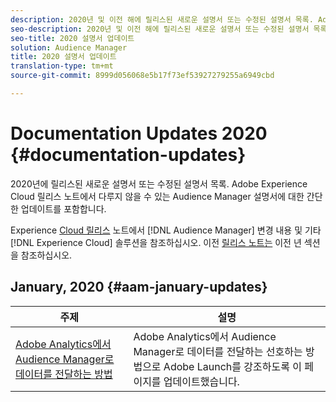 ```yaml
---
description: 2020년 및 이전 해에 릴리스된 새로운 설명서 또는 수정된 설명서 목록. Adobe Experience Cloud 릴리스 노트에서 다루지 않을 수 있는 Audience Manager 설명서에 대한 간단한 업데이트를 포함합니다.
seo-description: 2020년 및 이전 해에 릴리스된 새로운 설명서 또는 수정된 설명서 목록. Adobe Experience Cloud 릴리스 노트에서 다루지 않을 수 있는 Audience Manager 설명서에 대한 간단한 업데이트를 포함합니다.
seo-title: 2020 설명서 업데이트
solution: Audience Manager
title: 2020 설명서 업데이트
translation-type: tm+mt
source-git-commit: 8999d056068e5b17f73ef53927279255a6949cbd

---
```



# Documentation Updates 2020 {#documentation-updates}

2020년에 릴리스된 새로운 설명서 또는 수정된 설명서 목록. Adobe Experience Cloud 릴리스 노트에서 다루지 않을 수 있는 Audience Manager 설명서에 대한 간단한 업데이트를 포함합니다.

Experience [Cloud 릴리스](https://marketing.adobe.com/resources/help/en_US/whatsnew/) 노트에서 [!DNL Audience Manager] 변경 내용 및 기타 [!DNL Experience Cloud] 솔루션을 참조하십시오. 이전 [릴리스 노트는](../docs-updates/docs-2018.md) 이전 년 섹션을 참조하십시오.

## January, 2020 {#aam-january-updates}

| 주제 | 설명 |
|--- |----|
| [Adobe Analytics에서 Audience Manager로 데이터를 전달하는 방법](/help/using/integration/integration-other-solutions/audience-management-module.md) | Adobe Analytics에서 Audience Manager로 데이터를 전달하는 선호하는 방법으로 Adobe Launch를 강조하도록 이 페이지를 업데이트했습니다. |